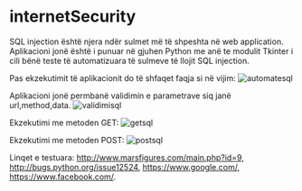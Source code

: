# internetSecurity

SQL injection është njera ndër sulmet më të shpeshta në web application.
Aplikacioni jonë është i punuar në gjuhen Python me anë te modulit Tkinter i cili bënë teste të automatizuara të sulmeve të llojit SQL injection.

Pas ekzekutimit të aplikacionit do të shfaqet faqja si në vijim:
![automatesql](https://user-images.githubusercontent.com/59068563/107799922-f27c3f80-6d12-11eb-878f-d6e2240d648e.png)

Aplikacioni jonë permbanë validimin e parametrave siq janë url,method,data.
![validimisql](https://user-images.githubusercontent.com/59068563/107798972-b3012380-6d11-11eb-94d9-db7411aadf09.png)

Ekzekutimi me metoden GET:
![getsql](https://user-images.githubusercontent.com/59068563/107798940-a4b30780-6d11-11eb-86c8-c59b84bac9ec.png)

Ekzekutimi me metoden POST:
![postsql](https://user-images.githubusercontent.com/59068563/107798962-ada3d900-6d11-11eb-8000-579c3725167a.png)

Linqet e testuara:
http://www.marsfigures.com/main.php?id=9,
http://bugs.python.org/issue12524,
https://www.google.com/, 
https://www.facebook.com/.
